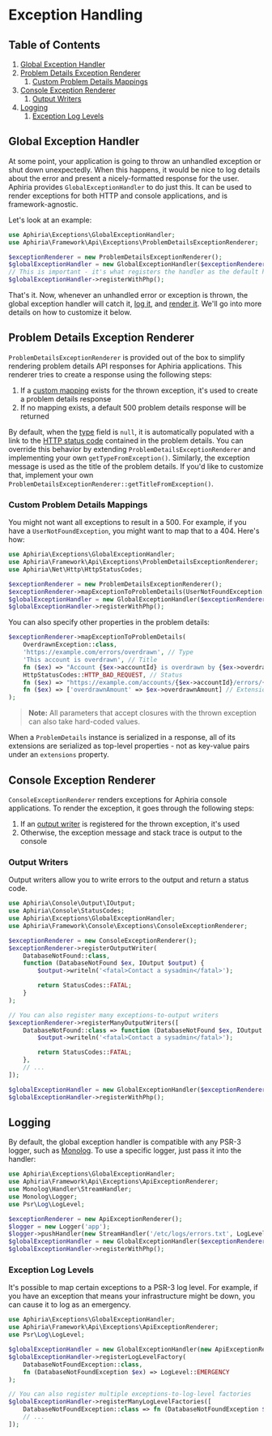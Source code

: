 <h1 id="doc-title">Exception Handling</h1>

<nav class="toc-nav" markdown="1">

<div class="toc-nav-contents" markdown="1">

<h2 id="table-of-contents">Table of Contents</h2>

1. [Global Exception Handler](#global-exception-handler)
2. [Problem Details Exception Renderer](#problem-details-exception-renderer)
   1. [Custom Problem Details Mappings](#custom-problem-details-mappings)
3. [Console Exception Renderer](#console-exception-renderer)
   1. [Output Writers](#output-writers)
3. [Logging](#logging)
   1. [Exception Log Levels](#exception-log-levels)

</div>

</nav>

<h2 id="global-exception-handler">Global Exception Handler</h2>

At some point, your application is going to throw an unhandled exception or shut down unexpectedly.  When this happens, it would be nice to log details about the error and present a nicely-formatted response for the user.  Aphiria provides `GlobalExceptionHandler` to do just this.  It can be used to render exceptions for both HTTP and console applications, and is framework-agnostic.

Let's look at an example:

```php
use Aphiria\Exceptions\GlobalExceptionHandler;
use Aphiria\Framework\Api\Exceptions\ProblemDetailsExceptionRenderer;

$exceptionRenderer = new ProblemDetailsExceptionRenderer();
$globalExceptionHandler = new GlobalExceptionHandler($exceptionRenderer);
// This is important - it's what registers the handler as the default handler in PHP
$globalExceptionHandler->registerWithPhp();
```

That's it.  Now, whenever an unhandled error or exception is thrown, the global exception handler will catch it, [log it](#logging), and [render it](#problem-details-exception-renderer).  We'll go into more details on how to customize it below.

<h2 id="problem-details-exception-renderer">Problem Details Exception Renderer</h2>

`ProblemDetailsExceptionRenderer` is provided out of the box to simplify rendering problem details API responses for Aphiria applications.  This renderer tries to create a response using the following steps:
  
1. If a [custom mapping](#custom-problem-details-mappings) exists for the thrown exception, it's used to create a problem details response
2. If no mapping exists, a default 500 problem details response will be returned

By default, when the <a href="https://tools.ietf.org/html/rfc7807#section-3.1" target="_blank">type</a> field is `null`, it is automatically populated with a link to the <a href="https://tools.ietf.org/html/rfc7231#section-6" target="_blank">HTTP status code</a> contained in the problem details.  You can override this behavior by extending `ProblemDetailsExceptionRenderer` and implementing your own `getTypeFromException()`.  Similarly, the exception message is used as the title of the problem details.  If you'd like to customize that, implement your own `ProblemDetailsExceptionRenderer::getTitleFromException()`.

<h3 id="custom-problem-details-mappings">Custom Problem Details Mappings</h3>

You might not want all exceptions to result in a 500.  For example, if you have a `UserNotFoundException`, you might want to map that to a 404.  Here's how:

```php
use Aphiria\Exceptions\GlobalExceptionHandler;
use Aphiria\Framework\Api\Exceptions\ProblemDetailsExceptionRenderer;
use Aphiria\Net\Http\HttpStatusCodes;

$exceptionRenderer = new ProblemDetailsExceptionRenderer();
$exceptionRenderer->mapExceptionToProblemDetails(UserNotFoundException::class, status: HttpStatusCodes::HTTP_NOT_FOUND);
$globalExceptionHandler = new GlobalExceptionHandler($exceptionRenderer);
$globalExceptionHandler->registerWithPhp();
```

You can also specify other properties in the problem details:

```php
$exceptionRenderer->mapExceptionToProblemDetails(
    OverdrawnException::class,
    'https://example.com/errors/overdrawn', // Type
    'This account is overdrawn', // Title
    fn ($ex) => "Account {$ex->accountId} is overdrawn by {$ex->overdrawnAmount}", // Detail
    HttpStatusCodes::HTTP_BAD_REQUEST, // Status
    fn ($ex) => "https://example.com/accounts/{$ex->accountId}/errors/{$ex->id}", // Instance
    fn ($ex) => ['overdrawnAmount' => $ex->overdrawnAmount] // Extensions
);
```

> **Note:** All parameters that accept closures with the thrown exception can also take hard-coded values.

When a `ProblemDetails` instance is serialized in a response, all of its extensions are serialized as top-level properties - not as key-value pairs under an `extensions` property.

<h2 id="console-exception-renderer">Console Exception Renderer</h2>

`ConsoleExceptionRenderer` renders exceptions for Aphiria console applications.  To render the exception, it goes through the following steps:

1. If an [output writer](#output-writers) is registered for the thrown exception, it's used
2. Otherwise, the exception message and stack trace is output to the console

<h3 id="output-writers">Output Writers</h3>

Output writers allow you to write errors to the output and return a status code.

```php
use Aphiria\Console\Output\IOutput;
use Aphiria\Console\StatusCodes;
use Aphiria\Exceptions\GlobalExceptionHandler;
use Aphiria\Framework\Console\Exceptions\ConsoleExceptionRenderer;

$exceptionRenderer = new ConsoleExceptionRenderer();
$exceptionRenderer->registerOutputWriter(
    DatabaseNotFound::class,
    function (DatabaseNotFound $ex, IOutput $output) {
        $output->writeln('<fatal>Contact a sysadmin</fatal>');

        return StatusCodes::FATAL;
    }
);

// You can also register many exceptions-to-output writers
$exceptionRenderer->registerManyOutputWriters([
    DatabaseNotFound::class => function (DatabaseNotFound $ex, IOutput $output) {
        $output->writeln('<fatal>Contact a sysadmin</fatal>');

        return StatusCodes::FATAL;
    },
    // ...
]);

$globalExceptionHandler = new GlobalExceptionHandler($exceptionRenderer);
$globalExceptionHandler->registerWithPhp();
```

<h2 id="logging">Logging</h2>

By default, the global exception handler is compatible with any PSR-3 logger, such as <a href="https://github.com/Seldaek/monolog" target="_blank">Monolog</a>.  To use a specific logger, just pass it into the handler:

```php
use Aphiria\Exceptions\GlobalExceptionHandler;
use Aphiria\Framework\Api\Exceptions\ApiExceptionRenderer;
use Monolog\Handler\StreamHandler;
use Monolog\Logger;
use Psr\Log\LogLevel;

$exceptionRenderer = new ApiExceptionRenderer();
$logger = new Logger('app');
$logger->pushHandler(new StreamHandler('/etc/logs/errors.txt', LogLevel::DEBUG));
$globalExceptionHandler = new GlobalExceptionHandler($exceptionRenderer, $logger);
$globalExceptionHandler->registerWithPhp();
```

<h3 id="exception-log-levels">Exception Log Levels</h3>

It's possible to map certain exceptions to a PSR-3 log level.  For example, if you have an exception that means your infrastructure might be down, you can cause it to log as an emergency.

```php
use Aphiria\Exceptions\GlobalExceptionHandler;
use Aphiria\Framework\Api\Exceptions\ApiExceptionRenderer;
use Psr\Log\LogLevel;

$globalExceptionHandler = new GlobalExceptionHandler(new ApiExceptionRenderer());
$globalExceptionHandler->registerLogLevelFactory(
    DatabaseNotFoundException::class,
    fn (DatabaseNotFoundException $ex) => LogLevel::EMERGENCY
);

// You can also register multiple exceptions-to-log-level factories
$globalExceptionHandler->registerManyLogLevelFactories([
    DatabaseNotFoundException::class => fn (DatabaseNotFoundException $ex) => LogLevel::EMERGENCY,
    // ...
]);
```
